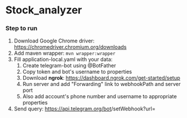 # Stock_analyzer

### Step to run

1. Download Google Chrome driver: https://chromedriver.chromium.org/downloads
2. Add maven wrapper: ``mvn wrapper:wrapper``
3. Fill application-local.yaml with your data:
    1. Create telegram-bot using @BotFather
    2. Copy token and bot's username to properties
    3. Download **ngrok**: https://dashboard.ngrok.com/get-started/setup
    4. Run server and add "Forwarding" link to webhookPath and server port
    5. Also add account's phone number and username to appropriate properties
4. Send query: https://api.telegram.org/bot<token>/setWebhook?url=<webhookPath>
